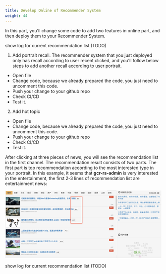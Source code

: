 ```yaml
---
title: Develop Online of Recommender System
weight: 44
---
```


In this part, you'll change some code to add two features in online part, and then deploy them to your Recommender System.

show log for current recommendation list (TODO)

1. Add portrait recall. The recommender system that you just deployed only has recall according to user recent clicked, and you'll follow below steps to add another recall according to user portrait.
- Open file
- Change code, because we already prepared the code, you just need to uncomment this code.
- Push your change to your github repo
- Check CI/CD
- Test it.

2. Add hot topic
- Open file
- Change code, because we already prepared the code, you just need to uncomment this code.
- Push your change to your github repo
- Check CI/CD
- Test it.

After clicking at three pieces of news, you will see the recommendation list in the first channel. The recommendation result consists of two parts. The first 
part is top recommendation according to the most interested type in your portrait. In this example, it seems that **gcr-rs-admin** is very interested in
the entertainment, the first 2-3 lines of recommendation list are entertainment news:

![Top-Type-News](/images/top-type-news.png)

show log for current recommendation list (TODO)